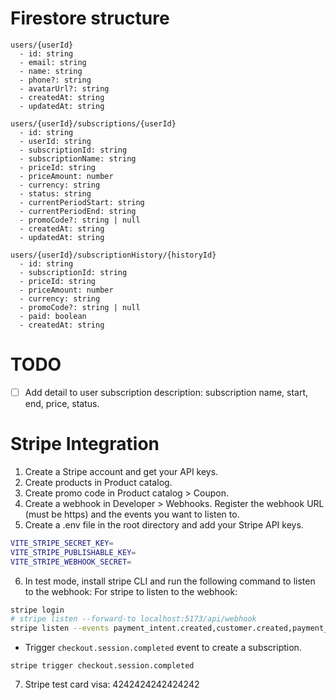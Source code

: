 # Firestore structure
```
users/{userId}
  - id: string
  - email: string
  - name: string
  - phone?: string
  - avatarUrl?: string
  - createdAt: string
  - updatedAt: string

users/{userId}/subscriptions/{userId}
  - id: string
  - userId: string
  - subscriptionId: string
  - subscriptionName: string
  - priceId: string
  - priceAmount: number
  - currency: string
  - status: string
  - currentPeriodStart: string
  - currentPeriodEnd: string
  - promoCode?: string | null
  - createdAt: string
  - updatedAt: string

users/{userId}/subscriptionHistory/{historyId}
  - id: string
  - subscriptionId: string
  - priceId: string
  - priceAmount: number
  - currency: string
  - promoCode?: string | null
  - paid: boolean
  - createdAt: string
```
# TODO
- [ ] Add detail to user subscription description: subscription name, start, end, price, status.


# Stripe Integration
1. Create a Stripe account and get your API keys.
2. Create products in Product catalog.
3. Create promo code in Product catalog > Coupon.
4. Create a webhook in Developer > Webhooks. Register the webhook URL (must be https) and the events you want to listen to.
5. Create a .env file in the root directory and add your Stripe API keys.

```bash
VITE_STRIPE_SECRET_KEY=
VITE_STRIPE_PUBLISHABLE_KEY=
VITE_STRIPE_WEBHOOK_SECRET=
```  
6. In test mode, install stripe CLI and run the following command to listen to the webhook:
For stripe to listen to the webhook:
```bash
stripe login
# stripe listen --forward-to localhost:5173/api/webhook
stripe listen --events payment_intent.created,customer.created,payment_intent.succeeded,checkout.session.completed,payment_intent.payment_failed --forward-to localhost:5173/api/webhook
```

- Trigger `checkout.session.completed` event to create a subscription.
```
stripe trigger checkout.session.completed
```
7. Stripe test card visa: 4242424242424242